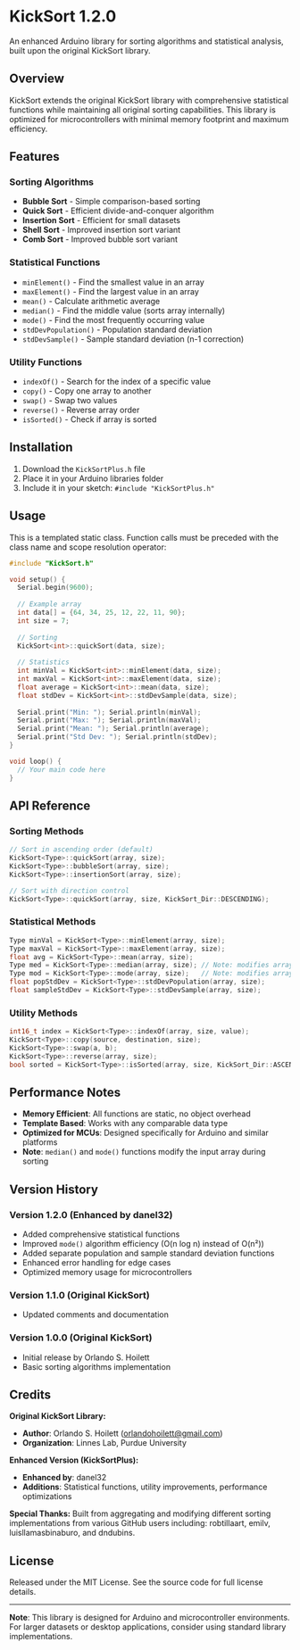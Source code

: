 # KickSort 1.2.0

An enhanced Arduino library for sorting algorithms and statistical analysis, built upon the original KickSort library.

## Overview

KickSort extends the original KickSort library with comprehensive statistical functions while maintaining all original sorting capabilities. This library is optimized for microcontrollers with minimal memory footprint and maximum efficiency.

## Features

### Sorting Algorithms
- **Bubble Sort** - Simple comparison-based sorting
- **Quick Sort** - Efficient divide-and-conquer algorithm
- **Insertion Sort** - Efficient for small datasets
- **Shell Sort** - Improved insertion sort variant
- **Comb Sort** - Improved bubble sort variant

### Statistical Functions
- `minElement()` - Find the smallest value in an array
- `maxElement()` - Find the largest value in an array
- `mean()` - Calculate arithmetic average
- `median()` - Find the middle value (sorts array internally)
- `mode()` - Find the most frequently occurring value
- `stdDevPopulation()` - Population standard deviation
- `stdDevSample()` - Sample standard deviation (n-1 correction)

### Utility Functions
- `indexOf()` - Search for the index of a specific value
- `copy()` - Copy one array to another
- `swap()` - Swap two values
- `reverse()` - Reverse array order
- `isSorted()` - Check if array is sorted

## Installation

1. Download the `KickSortPlus.h` file
2. Place it in your Arduino libraries folder
3. Include it in your sketch: `#include "KickSortPlus.h"`

## Usage

This is a templated static class. Function calls must be preceded with the class name and scope resolution operator:

```cpp
#include "KickSort.h"

void setup() {
  Serial.begin(9600);
  
  // Example array
  int data[] = {64, 34, 25, 12, 22, 11, 90};
  int size = 7;
  
  // Sorting
  KickSort<int>::quickSort(data, size);
  
  // Statistics
  int minVal = KickSort<int>::minElement(data, size);
  int maxVal = KickSort<int>::maxElement(data, size);
  float average = KickSort<int>::mean(data, size);
  float stdDev = KickSort<int>::stdDevSample(data, size);
  
  Serial.print("Min: "); Serial.println(minVal);
  Serial.print("Max: "); Serial.println(maxVal);
  Serial.print("Mean: "); Serial.println(average);
  Serial.print("Std Dev: "); Serial.println(stdDev);
}

void loop() {
  // Your main code here
}
```

## API Reference

### Sorting Methods
```cpp
// Sort in ascending order (default)
KickSort<Type>::quickSort(array, size);
KickSort<Type>::bubbleSort(array, size);
KickSort<Type>::insertionSort(array, size);

// Sort with direction control
KickSort<Type>::quickSort(array, size, KickSort_Dir::DESCENDING);
```

### Statistical Methods
```cpp
Type minVal = KickSort<Type>::minElement(array, size);
Type maxVal = KickSort<Type>::maxElement(array, size);
float avg = KickSort<Type>::mean(array, size);
Type med = KickSort<Type>::median(array, size); // Note: modifies array
Type mod = KickSort<Type>::mode(array, size);   // Note: modifies array
float popStdDev = KickSort<Type>::stdDevPopulation(array, size);
float sampleStdDev = KickSort<Type>::stdDevSample(array, size);
```

### Utility Methods
```cpp
int16_t index = KickSort<Type>::indexOf(array, size, value);
KickSort<Type>::copy(source, destination, size);
KickSort<Type>::swap(a, b);
KickSort<Type>::reverse(array, size);
bool sorted = KickSort<Type>::isSorted(array, size, KickSort_Dir::ASCENDING);
```

## Performance Notes

- **Memory Efficient**: All functions are static, no object overhead
- **Template Based**: Works with any comparable data type
- **Optimized for MCUs**: Designed specifically for Arduino and similar platforms
- **Note**: `median()` and `mode()` functions modify the input array during sorting

## Version History

### Version 1.2.0 (Enhanced by danel32)
- Added comprehensive statistical functions
- Improved `mode()` algorithm efficiency (O(n log n) instead of O(n²))
- Added separate population and sample standard deviation functions
- Enhanced error handling for edge cases
- Optimized memory usage for microcontrollers

### Version 1.1.0 (Original KickSort)
- Updated comments and documentation

### Version 1.0.0 (Original KickSort)
- Initial release by Orlando S. Hoilett
- Basic sorting algorithms implementation

## Credits

**Original KickSort Library:**
- **Author**: Orlando S. Hoilett (orlandohoilett@gmail.com)
- **Organization**: Linnes Lab, Purdue University

**Enhanced Version (KickSortPlus):**
- **Enhanced by**: danel32
- **Additions**: Statistical functions, utility improvements, performance optimizations

**Special Thanks:**
Built from aggregating and modifying different sorting implementations from various GitHub users including: robtillaart, emilv, luisllamasbinaburo, and dndubins.

## License

Released under the MIT License. See the source code for full license details.

---

**Note**: This library is designed for Arduino and microcontroller environments. For larger datasets or desktop applications, consider using standard library implementations.
